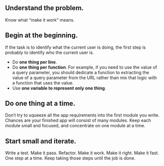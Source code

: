 ## Understand the problem.
Know what “make it work” means.

## Begin at the beginning.
If the task is to identify what the current user is doing, the first step is probably to identify who the current user is.

- Do **one thing per line**.
- Do **one thing per function**. For example, if you need to use the value of a query parameter, you should dedicate a function to extracting the value of a query parameter from the URL rather than mix that logic with a function that uses the value.
- Use **one variable to represent only one thing**. 

## Do one thing at a time.
Don’t try to squeeze all the app requirements into the first module you write. Chances are your finished app will consist of many modules. Keep each module small and focused, and concentrate on one module at a time.

## Start small and iterate.
Write a test. Make it pass. Refactor. Make it work. Make it right. Make it fast. One step at a time. Keep taking those steps until the job is done.
